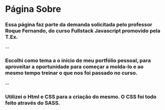 # Página Sobre

### Essa página faz parte da demanda solicitada pelo professor Roque Fernando, do curso Fullstack Javascript promovido pela T.Ex.
--
### Escolhi como tema a o início de meu portfólio pessoal, para aproveitar a oportunidade para começar a molda-lo e ao mesmo tempo treinar o que nos foi passado no curso.
--
### Utilizei o Html e CSS para a criação do mesmo. O CSS foi todo feito através do SASS. 